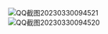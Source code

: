 ![QQ截图20230330094521](https://user-images.githubusercontent.com/48904755/236994307-0c8cfb77-0252-4d81-9e39-eb6eab7e8bb6.png)
<br>
![QQ截图20230330094520](https://user-images.githubusercontent.com/48904755/236994416-1811a295-6994-4ce0-bd21-38663ab6ef6c.png)
